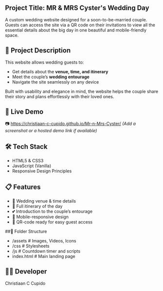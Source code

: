 ## Project Title: MR & MRS Cyster's Wedding Day
A custom wedding website designed for a soon-to-be-married couple. Guests can access the site via a QR code on their invitations to view all the essential details about the big day in one beautiful and mobile-friendly space.

## 🎯 Project Description
This website allows wedding guests to:
- Get details about the **venue, time, and itinerary**
- Meet the couple’s **wedding entourage**
- Navigate the site seamlessly on any device

Built with usability and elegance in mind, the website helps the couple share their story and plans effortlessly with their loved ones.

## 🚀 Live Demo

📷  https://christiaan-c-cupido.github.io/Mr-n-Mrs-Cyster/ 
*(Add a screenshot or a hosted demo link if available)*

## 🛠️ Tech Stack

- HTML5 & CSS3
- JavaScript (Vanilla)
- Responsive Design Principles

## 📋 Features
- 📍 Wedding venue & time details
- 📅 Full itinerary of the day
- 💕 Introduction to the couple’s entourage
- 📱 Mobile-responsive design
- 🔗 QR-code ready for easy guest access

##📁 Folder Structure
- /assets        # Images, Videos, Icons
- /css           # Stylesheets
- /js            # Countdown timer and scripts
- index.html     # Main landing page

## 🧑‍💻 Developer
Christiaan C Cupido

